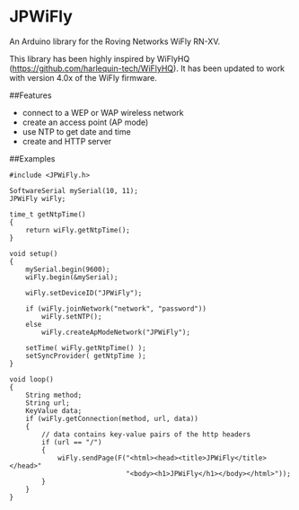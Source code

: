JPWiFly
=======

An Arduino library for the Roving Networks WiFly RN-XV.

This library has been highly inspired by WiFlyHQ (https://github.com/harlequin-tech/WiFlyHQ). It has been updated to work with version 4.0x of the WiFly firmware.

##Features

* connect to a WEP or WAP wireless network
* create an access point (AP mode)
* use NTP to get date and time
* create and HTTP server

##Examples

    #include <JPWiFly.h>
    
    SoftwareSerial mySerial(10, 11);
    JPWiFly wiFly;

    time_t getNtpTime()
    {
    	return wiFly.getNtpTime();
    }

    void setup()
    {
    	mySerial.begin(9600);
    	wiFly.begin(&mySerial);

    	wiFly.setDeviceID("JPWiFly");
    	
    	if (wiFly.joinNetwork("network", "password"))
    		wiFly.setNTP();
    	else
    		wiFly.createApModeNetwork("JPWiFly");
    
    	setTime( wiFly.getNtpTime() );
    	setSyncProvider( getNtpTime );
    }

    void loop()
    {
    	String method;
    	String url;
    	KeyValue data;
    	if (wiFly.getConnection(method, url, data))
    	{
    		// data contains key-value pairs of the http headers
    		if (url == "/")
    		{
    			wiFly.sendPage(F("<html><head><title>JPWiFly</title></head>"
    			                 "<body><h1>JPWiFly</h1></body></html>"));
    		}
    	}
    }
